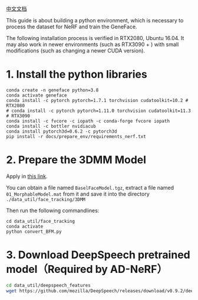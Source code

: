 [中文文档](./zh/install_guide_nerf-zh.md)

This guide is about building a python environment, which is necessary to process the dataset for NeRF and train the GeneFace.

The following installation process is verified in RTX2080, Ubuntu 16.04. It may also work in newer environments (such as RTX3090 + ) with small modifications (such as changing a newer CUDA version).

# 1. Install the python libraries

```
conda create -n geneface python=3.8
conda activate geneface
conda install -c pytorch pytorch=1.7.1 torchvision cudatoolkit=10.2 # RTX2080 
# conda install -c pytorch pytorch=1.11.0 torchvision cudatoolkit=11.3 # RTX3090 
conda install -c fvcore -c iopath -c conda-forge fvcore iopath
conda install -c bottler nvidiacub
conda install pytorch3d=0.6.2 -c pytorch3d
pip install -r docs/prepare_env/requirements_nerf.txt
```

# 2. Prepare the 3DMM Model

Apply in [this link](https://faces.dmi.unibas.ch/bfm/).

You can obtain a file named `BaselFaceModel.tgz`, extract a file named `01_MorphableModel.mat` from it and save it into the directory `./data_util/face_tracking/3DMM`

Then run the following commandlines:

```
cd data_util/face_tracking
conda activate 
python convert_BFM.py
```

# 3. Download DeepSpeech pretrained model（Required by AD-NeRF）

```bash
cd data_util/deepspeech_features
wget https://github.com/mozilla/DeepSpeech/releases/download/v0.9.2/deepspeech-0.9.2-models.pbmm
```
